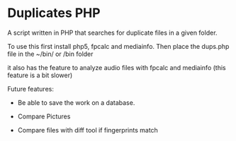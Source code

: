 Duplicates PHP
==============

A script written in PHP that searches for duplicate files in a given folder.

To use this first install php5, fpcalc and mediainfo.
Then place the dups.php file in the ~/bin/ or /bin folder


it also has the feature to analyze audio files with fpcalc and mediainfo (this feature is a bit slower)

Future features:

 - Be able to save the work on a database.

 - Compare Pictures
 
 - Compare files with diff tool if fingerprints match
